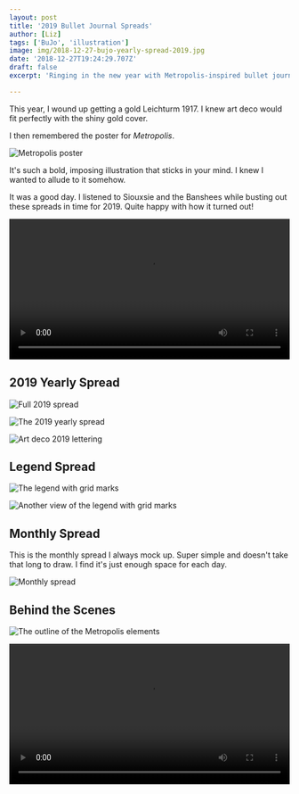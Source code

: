 ```yaml
---
layout: post
title: '2019 Bullet Journal Spreads'
author: [Liz]
tags: ['BuJo', 'illustration']
image: img/2018-12-27-bujo-yearly-spread-2019.jpg
date: '2018-12-27T19:24:29.707Z'
draft: false
excerpt: 'Ringing in the new year with Metropolis-inspired bullet journal illustrations.'

---
```


This year, I wound up getting a gold Leichturm 1917. I knew art deco would fit perfectly with the shiny gold cover.

I then remembered the poster for <em>Metropolis</em>.

![Metropolis poster](img/metropolis.jpg)

It's such a bold, imposing illustration that sticks in your mind. I knew I wanted to allude to it somehow.

It was a good day. I listened to Siouxsie and the Banshees while busting out these spreads in time for 2019. Quite happy with how it turned out!


<video controls loop autoplay width="100%">
  <source src="img/2018-12-27-bujo-flip-through.mp4" type="video/mp4">
  Your browser does not support the video tag.
</video>

## 2019 Yearly Spread

![Full 2019 spread](img/2018-12-27-bujo-2019-metropolis.jpg)

![The 2019 yearly spread](img/2018-12-27-bujo-yearly-spread-2019.jpg)

![Art deco 2019 lettering](img/2018-12-27-art-deco-lettering.jpg)

## Legend Spread

![The legend with grid marks](img/2018-12-27-bujo-legend-grid-2019.jpg)

![Another view of the legend with grid marks](img/2018-12-27-bujo-legend-grid-2-2019.jpg)

## Monthly Spread

This is the monthly spread I always mock up. Super simple and doesn't take that long to draw. I find it's just enough space for each day.

![Monthly spread](img/2018-12-27-monthly-bujo-spread-2019.jpg)

## Behind the Scenes

![The outline of the Metropolis elements](img/2018-12-27-bujo-metropolis-process.jpg)

<video controls loop autoplay width="100%">
  <source src="img/2018-12-27-bujo-process.mp4" type="video/mp4">
  Your browser does not support the video tag.
</video>

